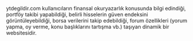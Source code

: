 ytdegildir.com kullanıcıların finansal okuryazarlık konusunda bilgi edindiği, portföy takibi yapabildiği, belirli hisselerin güven endeksini görüntüleyebildiği, borsa verilerini takip edebildiği, forum özellikleri (yorum yapma, oy verme, konu başlıklarını tartışma vb.) taşıyan dinamik bir websitesidir. 
